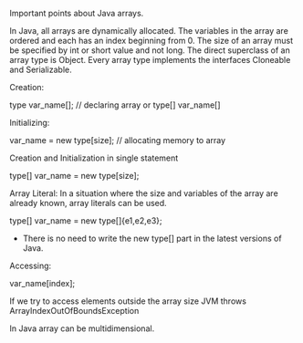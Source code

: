 Important points about Java arrays.

In Java, all arrays are dynamically allocated.
The variables in the array are ordered and each has an index beginning from 0.
The size of an array must be specified by int or short value and not long.
The direct superclass of an array type is Object.
Every array type implements the interfaces Cloneable and Serializable.

Creation:

type var_name[]; // declaring array
or
type[] var_name[]

Initializing:

var_name = new type[size]; // allocating memory to array

Creation and Initialization in single statement

type[] var_name = new type[size];

Array Literal:
In a situation where the size and variables of the array are already known, array literals can be used.

type[] var_name = new type[]{e1,e2,e3};

* There is no need to write the new type[] part in the latest versions of Java.

Accessing:

var_name[index];

If we try to access elements outside the array size JVM throws ArrayIndexOutOfBoundsException

In Java array can be multidimensional.